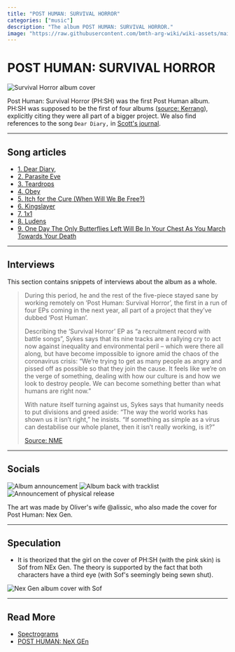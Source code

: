 ```yaml
---
title: "POST HUMAN: SURVIVAL HORROR"
categories: ["music"]
description: "The album POST HUMAN: SURVIVAL HORROR."
image: "https://raw.githubusercontent.com/bmth-arg-wiki/wiki-assets/main/music/ph1/album_cover_300.jpg"
---
```

# POST HUMAN: SURVIVAL HORROR

![Survival Horror album cover](https://raw.githubusercontent.com/bmth-arg-wiki/wiki-assets/main/characters/sof/img.png)

Post Human: Survival Horror (PH:SH) was the first Post Human album. PH:SH was supposed to be the first of four albums 
([source: Kerrang](https://www.kerrang.com/oli-sykes-on-bring-me-the-horizons-post-human-ep-series-theres-gonna-be-a-record-for-everyone)), 
explicitly citing they were all part of a bigger project. We also find references to the song `Dear Diary,` in 
[Scott's journal](../for-sof/scott_personal_journal).

***

## Song articles

- [1. Dear Diary,](song-dear-diary)
- [2. Parasite Eve](song-parasite-eve)
- [3. Teardrops](song-teardrops)
- [4. Obey](song-obey)
- [5. Itch for the Cure (When Will We Be Free?)](song-kingslayer-itch)
- [6. Kingslayer](song-kingslayer-itch)
- [7. 1x1](song-1x1)
- [8. Ludens](song-ludens)
- [9. One Day The Only Butterflies Left Will Be In Your Chest As You March Towards Your Death](song-butterflies)

***

## Interviews

This section contains snippets of interviews about the album as a whole.

> During this period, he and the rest of the five-piece stayed sane by working remotely on
 ‘Post Human: Survival Horror’, the first in a run of four EPs coming in the next year, 
 all part of a project that they’ve dubbed ‘Post Human’.
> 
> Describing the ‘Survival Horror’ EP as “a recruitment record with battle songs”, Sykes 
says that its nine tracks are a rallying cry to act now against inequality and 
environmental peril – which were there all along, but have become impossible to ignore 
amid the chaos of the coronavirus crisis: “We’re trying to get as many people as angry 
and pissed off as possible so that they join the cause. It feels like we’re on the verge 
of something, dealing with how our culture is and how we look to destroy people. We can 
become something better than what humans are right now.”
> 
> With nature itself turning against us, Sykes says that humanity needs to put divisions 
and greed aside: “The way the world works has shown us it isn’t right,” he insists. 
“If something as simple as a virus can destabilise our whole planet, then it isn’t 
really working, is it?”
>
> [Source: NME](https://www.nme.com/big-reads/bring-me-the-horizon-cover-interview-2020-post-human-survival-horror-2804768)

***

## Socials

![Album announcement](https://raw.githubusercontent.com/bmth-arg-wiki/wiki-assets/main/music/ph1/ph1_front_cover_insta.jpg)
![Album back with tracklist](https://raw.githubusercontent.com/bmth-arg-wiki/wiki-assets/main/music/ph1/ph1_back_cover_insta.jpg)
![Announcement of physical release](https://raw.githubusercontent.com/bmth-arg-wiki/wiki-assets/main/music/ph1/oliver_vinyl_insta.jpg)

The art was made by Oliver's wife @alissic, who also made the cover for Post Human: 
Nex Gen.

***

## Speculation

- It is theorized that the girl on the cover of PH:SH (with the pink skin) is Sof 
from NEx Gen. The theory is supported by the fact that both characters have a third eye 
(with Sof's seemingly being sewn shut).

![Nex Gen album cover with Sof](https://raw.githubusercontent.com/bmth-arg-wiki/wiki-assets/main/music/ph2/album_cover.png)

***

## Read More

- [Spectrograms](spectrograms)
- [POST HUMAN: NeX GEn](ph-nex-gen)
